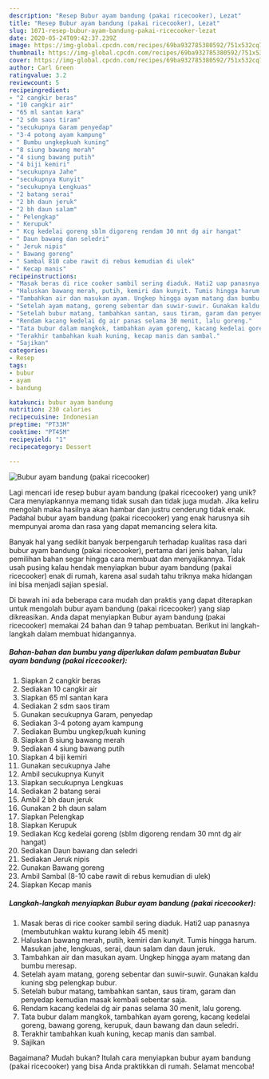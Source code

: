 ```yaml
---
description: "Resep Bubur ayam bandung (pakai ricecooker), Lezat"
title: "Resep Bubur ayam bandung (pakai ricecooker), Lezat"
slug: 1071-resep-bubur-ayam-bandung-pakai-ricecooker-lezat
date: 2020-05-24T09:42:37.239Z
image: https://img-global.cpcdn.com/recipes/69ba932785380592/751x532cq70/bubur-ayam-bandung-pakai-ricecooker-foto-resep-utama.jpg
thumbnail: https://img-global.cpcdn.com/recipes/69ba932785380592/751x532cq70/bubur-ayam-bandung-pakai-ricecooker-foto-resep-utama.jpg
cover: https://img-global.cpcdn.com/recipes/69ba932785380592/751x532cq70/bubur-ayam-bandung-pakai-ricecooker-foto-resep-utama.jpg
author: Carl Green
ratingvalue: 3.2
reviewcount: 5
recipeingredient:
- "2 cangkir beras"
- "10 cangkir air"
- "65 ml santan kara"
- "2 sdm saos tiram"
- "secukupnya Garam penyedap"
- "3-4 potong ayam kampung"
- " Bumbu ungkepkuah kuning"
- "8 siung bawang merah"
- "4 siung bawang putih"
- "4 biji kemiri"
- "secukupnya Jahe"
- "secukupnya Kunyit"
- "secukupnya Lengkuas"
- "2 batang serai"
- "2 bh daun jeruk"
- "2 bh daun salam"
- " Pelengkap"
- " Kerupuk"
- " Kcg kedelai goreng sblm digoreng rendam 30 mnt dg air hangat"
- " Daun bawang dan seledri"
- " Jeruk nipis"
- " Bawang goreng"
- " Sambal 810 cabe rawit di rebus kemudian di ulek"
- " Kecap manis"
recipeinstructions:
- "Masak beras di rice cooker sambil sering diaduk. Hati2 uap panasnya (membutuhkan waktu kurang lebih 45 menit)"
- "Haluskan bawang merah, putih, kemiri dan kunyit. Tumis hingga harum. Masukan jahe, lengkuas, serai, daun salam dan daun jeruk."
- "Tambahkan air dan masukan ayam. Ungkep hingga ayam matang dan bumbu meresap."
- "Setelah ayam matang, goreng sebentar dan suwir-suwir. Gunakan kaldu kuning sbg pelengkap bubur."
- "Setelah bubur matang, tambahkan santan, saus tiram, garam dan penyedap kemudian masak kembali sebentar saja."
- "Rendam kacang kedelai dg air panas selama 30 menit, lalu goreng."
- "Tata bubur dalam mangkok, tambahkan ayam goreng, kacang kedelai goreng, bawang goreng, kerupuk, daun bawang dan daun seledri."
- "Terakhir tambahkan kuah kuning, kecap manis dan sambal."
- "Sajikan"
categories:
- Resep
tags:
- bubur
- ayam
- bandung

katakunci: bubur ayam bandung 
nutrition: 230 calories
recipecuisine: Indonesian
preptime: "PT33M"
cooktime: "PT45M"
recipeyield: "1"
recipecategory: Dessert

---
```



![Bubur ayam bandung (pakai ricecooker)](https://img-global.cpcdn.com/recipes/69ba932785380592/751x532cq70/bubur-ayam-bandung-pakai-ricecooker-foto-resep-utama.jpg)

Lagi mencari ide resep bubur ayam bandung (pakai ricecooker) yang unik? Cara menyiapkannya memang tidak susah dan tidak juga mudah. Jika keliru mengolah maka hasilnya akan hambar dan justru cenderung tidak enak. Padahal bubur ayam bandung (pakai ricecooker) yang enak harusnya sih mempunyai aroma dan rasa yang dapat memancing selera kita.



Banyak hal yang sedikit banyak berpengaruh terhadap kualitas rasa dari bubur ayam bandung (pakai ricecooker), pertama dari jenis bahan, lalu pemilihan bahan segar hingga cara membuat dan menyajikannya. Tidak usah pusing kalau hendak menyiapkan bubur ayam bandung (pakai ricecooker) enak di rumah, karena asal sudah tahu triknya maka hidangan ini bisa menjadi sajian spesial.


Di bawah ini ada beberapa cara mudah dan praktis yang dapat diterapkan untuk mengolah bubur ayam bandung (pakai ricecooker) yang siap dikreasikan. Anda dapat menyiapkan Bubur ayam bandung (pakai ricecooker) memakai 24 bahan dan 9 tahap pembuatan. Berikut ini langkah-langkah dalam membuat hidangannya.

<!--inarticleads1-->

##### Bahan-bahan dan bumbu yang diperlukan dalam pembuatan Bubur ayam bandung (pakai ricecooker):

1. Siapkan 2 cangkir beras
1. Sediakan 10 cangkir air
1. Siapkan 65 ml santan kara
1. Sediakan 2 sdm saos tiram
1. Gunakan secukupnya Garam, penyedap
1. Sediakan 3-4 potong ayam kampung
1. Sediakan  Bumbu ungkep/kuah kuning
1. Siapkan 8 siung bawang merah
1. Sediakan 4 siung bawang putih
1. Siapkan 4 biji kemiri
1. Gunakan secukupnya Jahe
1. Ambil secukupnya Kunyit
1. Siapkan secukupnya Lengkuas
1. Sediakan 2 batang serai
1. Ambil 2 bh daun jeruk
1. Gunakan 2 bh daun salam
1. Siapkan  Pelengkap
1. Siapkan  Kerupuk
1. Sediakan  Kcg kedelai goreng (sblm digoreng rendam 30 mnt dg air hangat)
1. Sediakan  Daun bawang dan seledri
1. Sediakan  Jeruk nipis
1. Gunakan  Bawang goreng
1. Ambil  Sambal (8-10 cabe rawit di rebus kemudian di ulek)
1. Siapkan  Kecap manis




<!--inarticleads2-->

##### Langkah-langkah menyiapkan Bubur ayam bandung (pakai ricecooker):

1. Masak beras di rice cooker sambil sering diaduk. Hati2 uap panasnya (membutuhkan waktu kurang lebih 45 menit)
1. Haluskan bawang merah, putih, kemiri dan kunyit. Tumis hingga harum. Masukan jahe, lengkuas, serai, daun salam dan daun jeruk.
1. Tambahkan air dan masukan ayam. Ungkep hingga ayam matang dan bumbu meresap.
1. Setelah ayam matang, goreng sebentar dan suwir-suwir. Gunakan kaldu kuning sbg pelengkap bubur.
1. Setelah bubur matang, tambahkan santan, saus tiram, garam dan penyedap kemudian masak kembali sebentar saja.
1. Rendam kacang kedelai dg air panas selama 30 menit, lalu goreng.
1. Tata bubur dalam mangkok, tambahkan ayam goreng, kacang kedelai goreng, bawang goreng, kerupuk, daun bawang dan daun seledri.
1. Terakhir tambahkan kuah kuning, kecap manis dan sambal.
1. Sajikan




Bagaimana? Mudah bukan? Itulah cara menyiapkan bubur ayam bandung (pakai ricecooker) yang bisa Anda praktikkan di rumah. Selamat mencoba!
